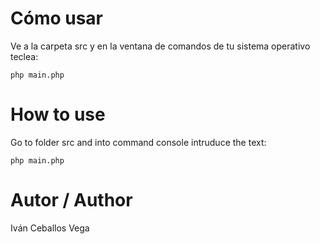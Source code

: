 # Cómo usar
Ve a la carpeta src y en la ventana de comandos de tu sistema operativo teclea:
```
php main.php
```

# How to use
Go to folder src and into command console intruduce the text:
```
php main.php
```

# Autor / Author
Iván Ceballos Vega

